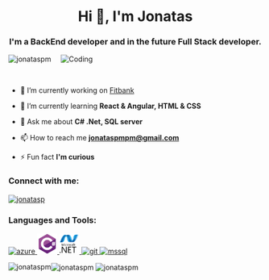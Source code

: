 <h1 align="center">Hi 👋, I'm Jonatas</h1>
<h3 align="center">I'm a BackEnd developer and in the future Full Stack developer.</h3>
<img align="right" alt="Coding" width="400" src="https://media1.giphy.com/media/qgQUggAC3Pfv687qPC/giphy.gif?cid=ecf05e478d2a5nfei8a5zp11rs4p04ucpji2q9sx7g3iq1gk&rid=giphy.gif&ct=g">

<p align="left"> <img src="https://komarev.com/ghpvc/?username=jonataspm&label=Profile%20views&color=0e75b6&style=flat" alt="jonataspm" /> </p>

<p align="left"> <a href="https://twitter.com/" target="blank"><img src="https://img.shields.io/twitter/follow/?logo=twitter&style=for-the-badge" alt="" /></a> </p>

- 🔭 I’m currently working on [Fitbank](https://fitbank.com.br/)

- 🌱 I’m currently learning **React & Angular, HTML & CSS**

- 💬 Ask me about **C# .Net, SQL server**

- 📫 How to reach me **jonataspmpm@gmail.com**

- ⚡ Fun fact **I'm curious**

<h3 align="left">Connect with me:</h3>
<p align="left">
<a href="https://linkedin.com/in/jonatasp" target="blank"><img align="center" src="https://raw.githubusercontent.com/rahuldkjain/github-profile-readme-generator/master/src/images/icons/Social/linked-in-alt.svg" alt="jonatasp" height="30" width="40" /></a>
</p>

<h3 align="left">Languages and Tools:</h3>
<p align="left"> <a href="https://azure.microsoft.com/en-in/" target="_blank" rel="noreferrer"> <img src="https://www.vectorlogo.zone/logos/microsoft_azure/microsoft_azure-icon.svg" alt="azure" width="40" height="40"/> </a> <a href="https://www.w3schools.com/cs/" target="_blank" rel="noreferrer"> <img src="https://raw.githubusercontent.com/devicons/devicon/master/icons/csharp/csharp-original.svg" alt="csharp" width="40" height="40"/> </a> <a href="https://dotnet.microsoft.com/" target="_blank" rel="noreferrer"> <img src="https://raw.githubusercontent.com/devicons/devicon/master/icons/dot-net/dot-net-original-wordmark.svg" alt="dotnet" width="40" height="40"/> </a> <a href="https://git-scm.com/" target="_blank" rel="noreferrer"> <img src="https://www.vectorlogo.zone/logos/git-scm/git-scm-icon.svg" alt="git" width="40" height="40"/> </a> <a href="https://www.microsoft.com/en-us/sql-server" target="_blank" rel="noreferrer"> <img src="https://www.svgrepo.com/show/303229/microsoft-sql-server-logo.svg" alt="mssql" width="40" height="40"/> </a> </p>

<article>
<img height="120em" align="left" src="https://github-readme-stats.vercel.app/api/top-langs?username=jonataspm&show_icons=true&locale=en&layout=compact&theme=dracula" alt="jonataspm"/>
<img height="120em" align="center" src="https://github-readme-stats.vercel.app/api?username=jonataspm&show_icons=true&locale=en" alt="jonataspm" /> 
<img height="120em" align="center" src="https://github-readme-streak-stats.herokuapp.com/?user=jonataspm&" alt="jonataspm" />
</article>
